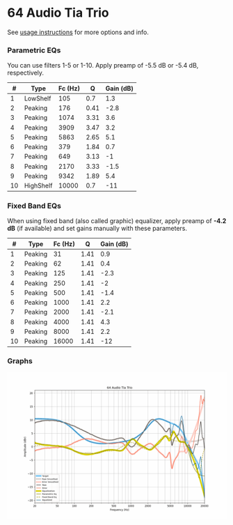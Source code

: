 # 64 Audio Tia Trio
See [usage instructions](https://github.com/jaakkopasanen/AutoEq#usage) for more options and info.

### Parametric EQs
You can use filters 1-5 or 1-10. Apply preamp of -5.5 dB or -5.4 dB, respectively.

|   # | Type      |   Fc (Hz) |    Q |   Gain (dB) |
|-----|-----------|-----------|------|-------------|
|   1 | LowShelf  |       105 | 0.7  |         1.3 |
|   2 | Peaking   |       176 | 0.41 |        -2.8 |
|   3 | Peaking   |      1074 | 3.31 |         3.6 |
|   4 | Peaking   |      3909 | 3.47 |         3.2 |
|   5 | Peaking   |      5863 | 2.65 |         5.1 |
|   6 | Peaking   |       379 | 1.84 |         0.7 |
|   7 | Peaking   |       649 | 3.13 |        -1   |
|   8 | Peaking   |      2170 | 3.33 |        -1.5 |
|   9 | Peaking   |      9342 | 1.89 |         5.4 |
|  10 | HighShelf |     10000 | 0.7  |       -11   |

### Fixed Band EQs
When using fixed band (also called graphic) equalizer, apply preamp of **-4.2 dB** (if available) and set gains manually with these parameters.

|   # | Type    |   Fc (Hz) |    Q |   Gain (dB) |
|-----|---------|-----------|------|-------------|
|   1 | Peaking |        31 | 1.41 |         0.9 |
|   2 | Peaking |        62 | 1.41 |         0.4 |
|   3 | Peaking |       125 | 1.41 |        -2.3 |
|   4 | Peaking |       250 | 1.41 |        -2   |
|   5 | Peaking |       500 | 1.41 |        -1.4 |
|   6 | Peaking |      1000 | 1.41 |         2.2 |
|   7 | Peaking |      2000 | 1.41 |        -2.1 |
|   8 | Peaking |      4000 | 1.41 |         4.3 |
|   9 | Peaking |      8000 | 1.41 |         2.2 |
|  10 | Peaking |     16000 | 1.41 |       -12   |

### Graphs
![](./64%20Audio%20Tia%20Trio.png)
